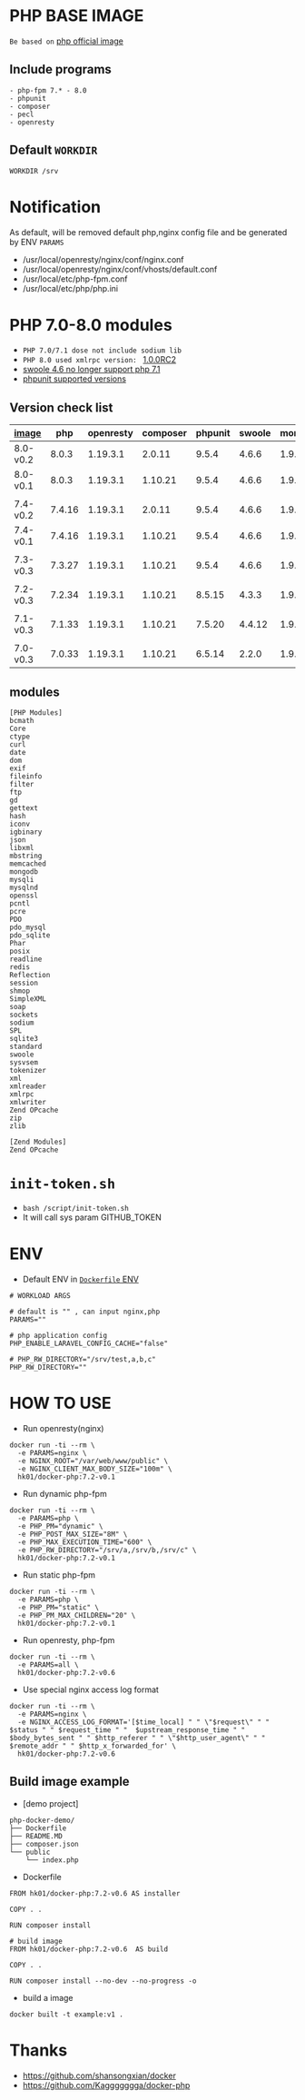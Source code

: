 # PHP BASE IMAGE

`Be based on` [php official image](https://hub.docker.com/_/php)

## Include programs

```
- php-fpm 7.* - 8.0
- phpunit
- composer
- pecl
- openresty
```

## Default `WORKDIR`

```
WORKDIR /srv
```

# Notification

As default, will be removed default php,nginx config file and be generated by ENV `PARAMS`
- /usr/local/openresty/nginx/conf/nginx.conf
- /usr/local/openresty/nginx/conf/vhosts/default.conf
- /usr/local/etc/php-fpm.conf
- /usr/local/etc/php/php.ini


# PHP 7.0-8.0 modules

* `PHP 7.0/7.1 dose not include sodium lib`
* `PHP 8.0 used xmlrpc version: ` [1.0.0RC2](https://pecl.php.net/package/xmlrpc)
* [swoole 4.6 no longer support php 7.1](https://pecl.php.net/package-changelog.php?package=swoole)
* [phpunit supported versions](https://phpunit.de/supported-versions.html)

## Version check list
|[image](https://hub.docker.com/r/hk01/docker-php)|php|openresty|composer|phpunit|swoole|mongodb|mysql|redis|
|-|-|-|-|-|-|-|-|-|
|8.0-v0.2|8.0.3|1.19.3.1|2.0.11|9.5.4|4.6.6|1.9.1|8.0.3|5.3.4|
|8.0-v0.1|8.0.3|1.19.3.1|1.10.21|9.5.4|4.6.6|1.9.1|8.0.3|5.3.4|
||
|7.4-v0.2|7.4.16|1.19.3.1|2.0.11|9.5.4|4.6.6|1.9.1|7.4.16|5.3.4|
|7.4-v0.1|7.4.16|1.19.3.1|1.10.21|9.5.4|4.6.6|1.9.1|7.4.16|5.3.4|
||
|7.3-v0.3|7.3.27|1.19.3.1|1.10.21|9.5.4|4.6.6|1.9.1|5.0.12-dev|5.3.4|
||
|7.2-v0.3|7.2.34|1.19.3.1|1.10.21|8.5.15|4.3.3|1.9.1|5.0.12-dev|5.3.4|
||
|7.1-v0.3|7.1.33|1.19.3.1|1.10.21|7.5.20|4.4.12|1.9.1|5.0.12-dev|5.3.4|
||
|7.0-v0.3|7.0.33|1.19.3.1|1.10.21|6.5.14|2.2.0|1.9.1|5.0.12-dev|5.3.4|

## modules
```
[PHP Modules]
bcmath
Core
ctype
curl
date
dom
exif
fileinfo
filter
ftp
gd
gettext
hash
iconv
igbinary
json
libxml
mbstring
memcached
mongodb
mysqli
mysqlnd
openssl
pcntl
pcre
PDO
pdo_mysql
pdo_sqlite
Phar
posix
readline
redis
Reflection
session
shmop
SimpleXML
soap
sockets
sodium
SPL
sqlite3
standard
swoole
sysvsem
tokenizer
xml
xmlreader
xmlrpc
xmlwriter
Zend OPcache
zip
zlib

[Zend Modules]
Zend OPcache
```

# `init-token.sh`
* `bash /script/init-token.sh`
* It will call sys param GITHUB_TOKEN

# ENV
* Default ENV in [`Dockerfile` ENV](./Dockerfile)
``` shell
# WORKLOAD ARGS

# default is "" , can input nginx,php
PARAMS=""

# php application config
PHP_ENABLE_LARAVEL_CONFIG_CACHE="false"

# PHP_RW_DIRECTORY="/srv/test,a,b,c"
PHP_RW_DIRECTORY=""
```

# HOW TO USE
* Run openresty(nginx)

``` shell
docker run -ti --rm \
  -e PARAMS=nginx \
  -e NGINX_ROOT="/var/web/www/public" \
  -e NGINX_CLIENT_MAX_BODY_SIZE="100m" \
  hk01/docker-php:7.2-v0.1
```

* Run dynamic php-fpm

``` shell
docker run -ti --rm \
  -e PARAMS=php \
  -e PHP_PM="dynamic" \
  -e PHP_POST_MAX_SIZE="8M" \
  -e PHP_MAX_EXECUTION_TIME="600" \
  -e PHP_RW_DIRECTORY="/srv/a,/srv/b,/srv/c" \
  hk01/docker-php:7.2-v0.1
```

* Run static php-fpm

``` shell
docker run -ti --rm \
  -e PARAMS=php \
  -e PHP_PM="static" \
  -e PHP_PM_MAX_CHILDREN="20" \
  hk01/docker-php:7.2-v0.1
```

* Run openresty, php-fpm

``` shell
docker run -ti --rm \
  -e PARAMS=all \
  hk01/docker-php:7.2-v0.6
```

* Use special nginx access log format
``` shell
docker run -ti --rm \
  -e PARAMS=nginx \
  -e NGINX_ACCESS_LOG_FORMAT='[$time_local] " " \"$request\" " "  $status " " $request_time " "  $upstream_response_time " " $body_bytes_sent " " $http_referer " " \"$http_user_agent\" " " $remote_addr " " $http_x_forwarded_for' \
  hk01/docker-php:7.2-v0.6
```

## Build image example 

* [demo project]

```
php-docker-demo/
├── Dockerfile
├── README.MD
├── composer.json
└── public
    └── index.php
```

* Dockerfile 

```
FROM hk01/docker-php:7.2-v0.6 AS installer

COPY . .

RUN composer install

# build image
FROM hk01/docker-php:7.2-v0.6  AS build

COPY . .

RUN composer install --no-dev --no-progress -o
```

* build a image

```shell
docker built -t example:v1 .
```

# 
# Thanks
- <https://github.com/shansongxian/docker>
- <https://github.com/Kaggggggga/docker-php>
